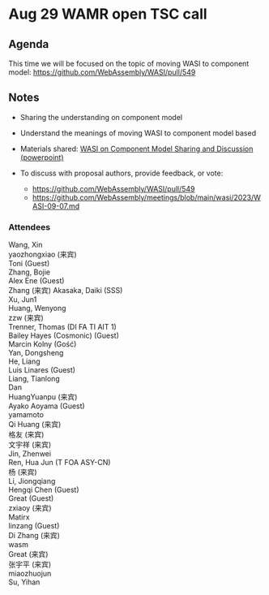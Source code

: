 # Aug 29 WAMR open TSC call

## Agenda

This time we will be focused on the topic of moving WASI to component model: https://github.com/WebAssembly/WASI/pull/549

## Notes
- Sharing the understanding on component model
- Understand the meanings of moving WASI to component model based
- Materials shared: [WASI on Component Model Sharing and Discussion (powerpoint)](../materials/wasi-component-model-evaluation.pptx)

- To discuss with proposal authors, provide feedback, or vote:
    - https://github.com/WebAssembly/WASI/pull/549  
    - https://github.com/WebAssembly/meetings/blob/main/wasi/2023/WASI-09-07.md  


### Attendees
Wang, Xin  
yaozhongxiao (来宾)  
Toni (Guest)  
Zhang, Bojie  
Alex Ene (Guest)  
Zhang (来宾) 
Akasaka, Daiki (SSS)  
Xu, Jun1  
Huang, Wenyong  
zzw (来宾)  
Trenner, Thomas (DI FA TI AIT 1)  
Bailey Hayes (Cosmonic) (Guest)  
Marcin Kolny (Gość)  
Yan, Dongsheng  
He, Liang  
Luis Linares (Guest)  
Liang, Tianlong  
Dan  
HuangYuanpu (来宾)  
Ayako Aoyama (Guest)  
yamamoto  
Qi Huang (来宾)  
格友 (来宾)  
文宇祥 (来宾)  
Jin, Zhenwei  
Ren, Hua Jun (T FOA ASY-CN)  
杨 (来宾)  
Li, Jiongqiang  
Hengqi Chen (Guest)  
Great (Guest)  
zxiaoy (来宾)  
Matirx  
linzang (Guest)  
Di Zhang (来宾)  
wasm  
Great (来宾)  
张宇平 (来宾)  
miaozhuojun  
Su, Yihan  


